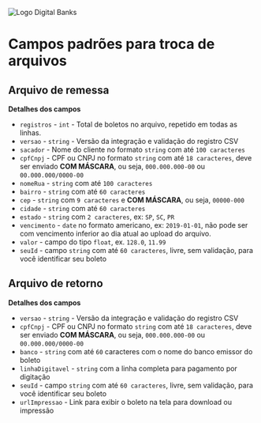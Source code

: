 ![Logo Digital Banks](https://i.imgur.com/LI7isN8.png?raw=true)
# Campos padrões para troca de arquivos

## Arquivo de remessa
**Detalhes dos campos**
* `registros` - `int` - Total de boletos no arquivo, repetido em todas as linhas.
* `versao` - `string` - Versão da integração e validação do registro CSV
* `sacador` - Nome do cliente no formato `string` com até `100 caracteres`
* `cpfCnpj` - CPF ou CNPJ no formato `string` com até `18 caracteres`, deve ser enviado **COM MÁSCARA**, ou seja, `000.000.000-00` ou `00.000.000/0000-00`
* `nomeRua` - `string` com até `100 caracteres`
* `bairro` - `string` com até `60 caracteres`
* `cep` - `string` com `9 caracteres` e **COM MÁSCARA**, ou seja, `00000-000`
* `cidade` - `string` com até `60 caracteres`
* `estado` - `string` com `2 caracteres`, ex: `SP`, `SC`, `PR`
* `vencimento` - `date` no formato americano, ex: `2019-01-01`, não pode ser com vencimento inferior ao dia atual ao upload do arquivo.
* `valor` - campo do tipo `float`, ex. `128.0`, `11.99`
* `seuId` - campo `string` com até `60 caracteres`, livre, sem validação, para você identificar seu boleto

## Arquivo de retorno
**Detalhes dos campos**
* `versao` - `string` - Versão da integração e validação do registro CSV
* `cpfCnpj` - CPF ou CNPJ no formato `string` com até `18 caracteres`, deve ser enviado **COM MÁSCARA**, ou seja, `000.000.000-00` ou `00.000.000/0000-00`
* `banco` - `string` com até `60` caracteres com o nome do banco emissor do boleto
* `linhaDigitavel` - `string` com a linha completa para pagamento por digitação
* `seuId` - campo `string` com até `60 caracteres`, livre, sem validação, para você identificar seu boleto
* `urlImpressao` - Link para exibir o boleto na tela para download ou impressão
